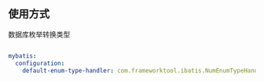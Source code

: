 ## 使用方式

数据库枚举转换类型

```yaml

mybatis:
  configuration:
    default-enum-type-handler: com.frameworktool.ibatis.NumEnumTypeHandler

```